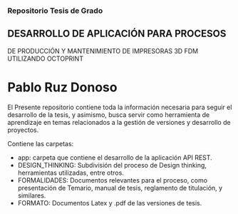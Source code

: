 ### Repositorio Tesis de Grado 
## DESARROLLO DE APLICACIÓN PARA PROCESOS 
DE PRODUCCIÓN Y MANTENIMIENTO DE IMPRESORAS 3D FDM UTILIZANDO OCTOPRINT
# Pablo Ruz Donoso 

El Presente repositorio contiene toda la información necesaria 
para seguir el desarrollo de la tesis, y asimismo, busca servir como herramienta de 
aprendizaje en temas relacionados a la gestión de versiones y desarrollo de proyectos.

Contiene las carpetas:

- app: carpeta que contiene el desarrollo de la aplicación API REST.
- DESIGN_THINKING: Subdivisión del proceso de Design thinking, herramientas utilizadas, entre otros.
- FORMALIDADES: Documentos relevantes para el proceso, como presentación de Temario,
manual de tesis, reglamento de titulación, y similares.
- FORMATO: Documentos Latex y .pdf de las versiones de tesis. 
